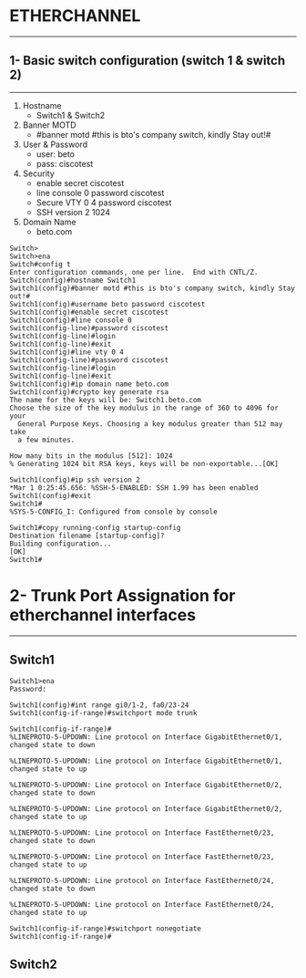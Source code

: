 # ETHERCHANNEL
***
## 1- Basic switch configuration (switch 1 & switch 2)
***
1. Hostname
   - Switch1 & Switch2  
2. Banner MOTD
   - #banner motd #this is bto's company switch, kindly Stay out!#
3. User & Password
   - user: beto
   - pass: ciscotest
4. Security
   - enable secret ciscotest
   - line console 0 password ciscotest
   - Secure VTY 0 4 password ciscotest
   - SSH version 2 1024
5. Domain Name
   - beto.com
  
```
Switch>
Switch>ena
Switch#config t
Enter configuration commands, one per line.  End with CNTL/Z.
Switch(config)#hostname Switch1
Switch1(config)#banner motd #this is bto's company switch, kindly Stay out!#
Switch1(config)#username beto password ciscotest
Switch1(config)#enable secret ciscotest
Switch1(config)#line console 0
Switch1(config-line)#password ciscotest
Switch1(config-line)#login
Switch1(config-line)#exit
Switch1(config)#line vty 0 4 
Switch1(config-line)#password ciscotest
Switch1(config-line)#login
Switch1(config-line)#exit
Switch1(config)#ip domain name beto.com
Switch1(config)#crypto key generate rsa
The name for the keys will be: Switch1.beto.com
Choose the size of the key modulus in the range of 360 to 4096 for your
  General Purpose Keys. Choosing a key modulus greater than 512 may take
  a few minutes.

How many bits in the modulus [512]: 1024
% Generating 1024 bit RSA keys, keys will be non-exportable...[OK]

Switch1(config)#ip ssh version 2
*Mar 1 0:25:45.656: %SSH-5-ENABLED: SSH 1.99 has been enabled
Switch1(config)#exit
Switch1#
%SYS-5-CONFIG_I: Configured from console by console

Switch1#copy running-config startup-config
Destination filename [startup-config]? 
Building configuration...
[OK]
Switch1#
```
# 2- Trunk Port Assignation for etherchannel interfaces
***
## Switch1
```
Switch1>ena
Password: 

Switch1(config)#int range gi0/1-2, fa0/23-24
Switch1(config-if-range)#switchport mode trunk

Switch1(config-if-range)#
%LINEPROTO-5-UPDOWN: Line protocol on Interface GigabitEthernet0/1, changed state to down

%LINEPROTO-5-UPDOWN: Line protocol on Interface GigabitEthernet0/1, changed state to up

%LINEPROTO-5-UPDOWN: Line protocol on Interface GigabitEthernet0/2, changed state to down

%LINEPROTO-5-UPDOWN: Line protocol on Interface GigabitEthernet0/2, changed state to up

%LINEPROTO-5-UPDOWN: Line protocol on Interface FastEthernet0/23, changed state to down

%LINEPROTO-5-UPDOWN: Line protocol on Interface FastEthernet0/23, changed state to up

%LINEPROTO-5-UPDOWN: Line protocol on Interface FastEthernet0/24, changed state to down

%LINEPROTO-5-UPDOWN: Line protocol on Interface FastEthernet0/24, changed state to up

Switch1(config-if-range)#switchport nonegotiate
Switch1(config-if-range)#
```
## Switch2
